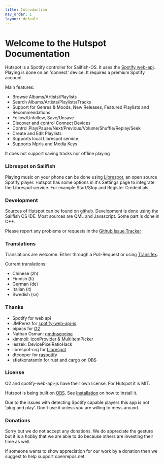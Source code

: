 ```yaml
---
title: Introduction
nav_order: 1
layout: default
---
```

#  Welcome to the Hutspot Documentation
Hutspot is a Spotify controller for Sailfish-OS. It uses the [Spotify web-api](https://developer.spotify.com/documentation/web-api/). Playing is done on an 'connect' device. It requires a premium Spotify account. 

Main features:

 * Browse Albums/Artists/Playlists
 * Search Albums/Artists/Playlists/Tracks
 * Support for Genres & Moods, New Releases, Featured Playlists and Recommendations
 * Follow/Unfollow, Save/Unsave
 * Discover and control Connect Devices
 * Control Play/Pause/Next/Previous/Volume/Shuffle/Replay/Seek
 * Create and Edit Playlists
 * Supports local Librespot service
 * Supports Mpris and Media Keys

It does not support saving tracks nor offline playing

### Librespot on Sailfish
Playing music on your phone can be done using [Librespot](https://github.com/librespot-org/), an open source Spotify player. 
Hutspot has some options in it's Settings page to integrate the Librespot service. For example Start/Stop and Register Credentials.

### Development
Sources of Hutspot can be found on [github](https://github.com/sailfish-spotify/hutspot).
Development is done using the Sailfish OS IDE. Most sources are QML and Javascript. Some part is done in C++.

Please report any problems or requests in the [Github Issue Tracker](https://github.com/sailfish-spotify/hutspot/issues)

### Translations

Translations are welcome. Either through a Pull-Request or using [Transifex](https://www.transifex.com/sailfish-spotify/hutspot/dashboard/).

Current translations:

  * Chinese (zh)
  * Finnish (fi)
  * German (de)
  * Italian (it)
  * Swedish (sv)

### Thanks
 * Spotify for web api
 * JMPerez for [spotify-web-api-js](https://github.com/JMPerez/spotify-web-api-js)
 * pipacs for [O2](https://github.com/pipacs/o2)
 * Nathan Osman: [qmdnsengine](https://github.com/nitroshare/qmdnsengine)
 * kimmoli: IconProvider & MultiItemPicker
 * leszek: DevicePixelRatioHack
 * librespot-org for [Librespot](https://github.com/librespot-org/librespot)
 * dtcooper for [raspotify](https://github.com/dtcooper/raspotify)
 * sfietkonstantin for rust and cargo on OBS

### License
O2 and spotify-web-api-js have their own license. For Hutspot it is MIT.

Hutspot is being built on [OBS](http://repo.merproject.org/obs/home:/wdehoog:/hutspot/sailfish_latest_armv7hl/). See [Installation](/installation) on how to install it.

Due to the issues with detecting Spotify capable players this app is not 'plug and play'. Don't use it unless you are willing to mess around.

### Donations
Sorry but we do not accept any donations. We do appreciate the gesture but it is a hobby that we are able to do because others are investing their time as well.

If someone wants to show appreciation for our work by a donation then we suggest to help support openrepos.net.

